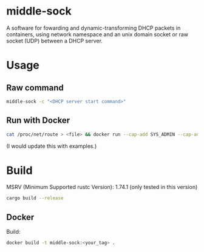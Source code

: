 # middle-sock

A software for fowarding and dynamic-transforming DHCP packets in containers, using network namespace and an unix domain socket or raw socket (UDP) between a DHCP server.

# Usage
## Raw command

```sh
middle-sock -c "<DHCP server start command>"
```

## Run with Docker

```sh
cat /proc/net/route > <file> && docker run --cap-add SYS_ADMIN --cap-add NET_ADMIN --security-opt apparmor=unconfined --security-opt seccomp=unconfined -v <file>:/mnt/route:ro -e SERVER_HOST=<host_ip> -p 67:67/udp --name <container_name> -itd middle-sock
```

(I would update this with examples.)

# Build

MSRV (Minimum Supported rustc Version): 1.74.1 (only tested in this version)

```sh
cargo build --release
```

## Docker

Build:

```sh
docker build -t middle-sock:<your_tag> .
```
